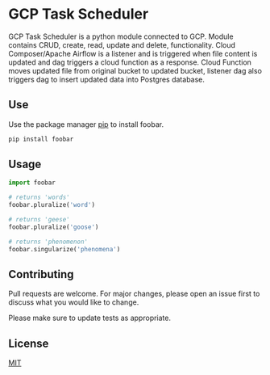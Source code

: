 # GCP Task Scheduler
 GCP Task Scheduler is a python module connected to GCP. 
Module contains CRUD, create, read, update and delete, functionality. 
Cloud Composer/Apache Airflow is a listener and is triggered when file 
content is updated and dag triggers a cloud function as a response.
Cloud Function moves updated file from original bucket to updated bucket,
listener dag also triggers dag to insert updated data into Postgres 
 database.


## Use

Use the package manager [pip](https://pip.pypa.io/en/stable/) to install foobar.

```bash
pip install foobar
```

## Usage

```python
import foobar

# returns 'words'
foobar.pluralize('word')

# returns 'geese'
foobar.pluralize('goose')

# returns 'phenomenon'
foobar.singularize('phenomena')
```

## Contributing
Pull requests are welcome. For major changes, please open an issue first to discuss what you would like to change.

Please make sure to update tests as appropriate.

## License
[MIT](https://choosealicense.com/licenses/mit/)